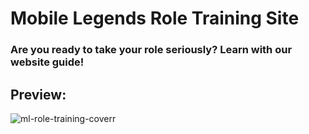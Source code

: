 # Mobile Legends Role Training Site
### Are you ready to take your role seriously? Learn with our website guide!
## Preview:
![ml-role-training-coverr](https://github.com/ue-an/mobile-legends-role-training-site/assets/68469141/62549b67-bdba-42b1-84db-b9f3fc9c0992)
